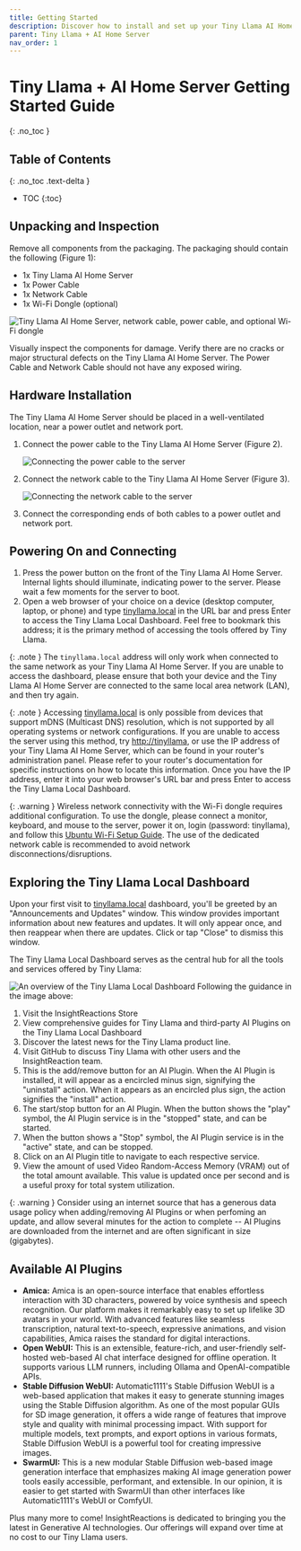 ```yaml
---
title: Getting Started
description: Discover how to install and set up your Tiny Llama AI Home Server, and explore the features of the Local Dashboard.
parent: Tiny Llama + AI Home Server
nav_order: 1
---
```

# Tiny Llama + AI Home Server Getting Started Guide
{: .no_toc }

## Table of Contents
{: .no_toc .text-delta }

- TOC
{:toc}

## Unpacking and Inspection

Remove all components from the packaging. The packaging should contain the following (Figure 1):
   - 1x Tiny Llama AI Home Server
   - 1x Power Cable
   - 1x Network Cable
   - 1x Wi-Fi Dongle (optional)

![Tiny Llama AI Home Server, network cable, power cable, and optional Wi-Fi dongle](figure1.jpg)

Visually inspect the components for damage. Verify there are no cracks or major structural defects on the Tiny Llama AI Home Server. The Power Cable and Network Cable should not have any exposed wiring.

## Hardware Installation

The Tiny Llama AI Home Server should be placed in a well-ventilated location, near a power outlet and network port.
1. Connect the power cable to the Tiny Llama AI Home Server (Figure 2).

   ![Connecting the power cable to the server](figure2.jpg)
2. Connect the network cable to the Tiny Llama AI Home Server (Figure 3).

   ![Connecting the network cable to the server](figure3.jpg)
3. Connect the corresponding ends of both cables to a power outlet and network port.

## Powering On and Connecting

1. Press the power button on the front of the Tiny Llama AI Home Server. Internal lights should illuminate, indicating power to the server. Please wait a few moments for the server to boot.
2. Open a web browser of your choice on a device (desktop computer, laptop, or phone) and type [tinyllama.local](http://tinyllama.local) in the URL bar and press Enter to access the Tiny Llama Local Dashboard. Feel free to bookmark this address; it is the primary method of accessing the tools offered by Tiny Llama.

{: .note }
The `tinyllama.local` address will only work when connected to the same network as your Tiny Llama AI Home Server. If you are unable to access the dashboard, please ensure that both your device and the Tiny Llama AI Home Server are connected to the same local area network (LAN), and then try again.

{: .note }
Accessing [tinyllama.local](http://tinyllama.local) is only possible from devices that support mDNS (Multicast DNS) resolution, which is not supported by all operating systems or network configurations. If you are unable to access the server using this method, try [http://tinyllama](http://tinyllama), or use the IP address of your Tiny Llama AI Home Server, which can be found in your router's administration panel. Please refer to your
router's documentation for specific instructions on how to locate this information. Once you have the IP address, enter it into your web browser's URL bar and press Enter to access the Tiny Llama Local Dashboard.

{: .warning }
Wireless network connectivity with the Wi-Fi dongle requires additional configuration. To use the dongle, please connect a monitor, keyboard, and mouse to the server, power it on, login (password: tinyllama), and follow this [Ubuntu Wi-Fi Setup Guide](https://linuxconfig.org/setup-wireless-interface-with-wpa-and-wpa2-on-ubuntu). The use of the dedicated network cable is recommended to avoid network disconnections/disruptions.

## Exploring the Tiny Llama Local Dashboard

Upon your first visit to [tinyllama.local](http://tinyllama.local) dashboard, you'll be greeted by an "Announcements and Updates" window. This window provides important information about new features and updates. It will only appear once, and then reappear when there are updates. Click or tap "Close" to dismiss this window.

The Tiny Llama Local Dashboard serves as the central hub for all the tools and services offered by Tiny Llama:

![An overview of the Tiny Llama Local Dashboard](figure4.png)
Following the guidance in the image above:
1. Visit the InsightReactions Store
2. View comprehensive guides for Tiny Llama and third-party AI Plugins on the Tiny Llama Local Dashboard
3. Discover the latest news for the Tiny Llama product line.
4. Visit GitHub to discuss Tiny Llama with other users and the InsightReaction team.
5. This is the add/remove button for an AI Plugin. When the AI Plugin is installed, it will appear as a encircled minus sign, signifying the "uninstall" action. When it appears as an encircled plus sign, the action signifies the "install" action.
6. The start/stop button for an AI Plugin. When the button shows the "play" symbol, the AI Plugin service is in the "stopped" state, and can be started.
7. When the button shows a "Stop" symbol, the AI Plugin service is in the "active" state, and can be stopped.
8. Click on an AI Plugin title to navigate to each respective service.
9. View the amount of used Video Random-Access Memory (VRAM) out of the total amount available. This value is updated once per second and is a useful proxy for total system utilization.

{: .warning }
Consider using an internet source that has a generous data usage policy when adding/removing AI Plugins or when perfoming an update, and allow several minutes for the action to complete -- AI Plugins are downloaded from the internet and are often significant in size (gigabytes).

## Available AI Plugins
- **Amica:** Amica is an open-source interface that enables effortless interaction with 3D characters, powered by voice synthesis and speech recognition. Our platform makes it remarkably easy to set up lifelike 3D avatars in your world. With advanced features like seamless transcription, natural text-to-speech, expressive animations, and vision capabilities, Amica raises the standard for digital interactions.
- **Open WebUI:** This is an extensible, feature-rich, and user-friendly self-hosted web-based AI chat interface designed for offline operation. It supports various LLM runners, including Ollama and OpenAI-compatible APIs.
- **Stable Diffusion WebUI:** Automatic1111's Stable Diffusion WebUI is a web-based application that makes it easy to generate stunning images using the Stable Diffusion algorithm. As one of the most popular GUIs for SD image generation, it offers a wide range of features that improve style and quality with minimal processing impact. With support for multiple models, text prompts, and export options in various formats, Stable Diffusion WebUI is a powerful tool for creating impressive images.
- **SwarmUI:** This is a new modular Stable Diffusion web-based image generation interface that emphasizes making AI image generation power tools easily accessible, performant, and extensible. In our opinion, it is easier to get started with SwarmUI than other interfaces like Automatic1111's WebUI or ComfyUI.

Plus many more to come! InsightReactions is dedicated to bringing you the latest in Generative AI technologies. Our offerings will expand over time at no cost to our Tiny Llama users.
